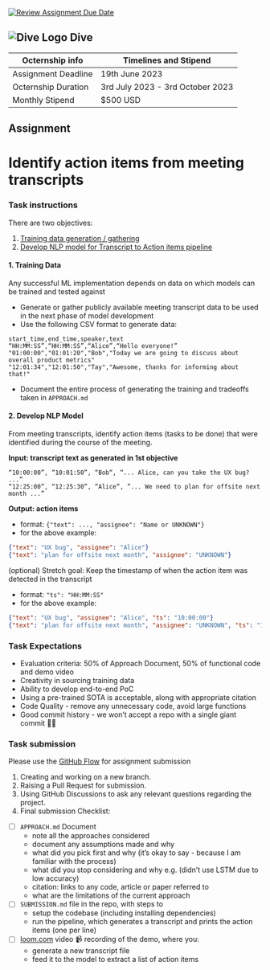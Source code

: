 [![Review Assignment Due Date](https://classroom.github.com/assets/deadline-readme-button-24ddc0f5d75046c5622901739e7c5dd533143b0c8e959d652212380cedb1ea36.svg)](https://classroom.github.com/a/D208-jYq)
## ![Dive Logo](https://user-images.githubusercontent.com/424487/219708981-f0416526-ba48-4b01-b5b3-c0eb73362718.png) Dive
| Octernship info  | Timelines and Stipend |
| ------------- | ------------- |
| Assignment Deadline  | 19th June 2023  |
| Octernship Duration  | 3rd July 2023 - 3rd October 2023 |
| Monthly Stipend  | $500 USD  |
## Assignment
# Identify action items from meeting transcripts

### Task instructions

There are two objectives:

1. [Training data generation / gathering](#1-training-data)
2. [Develop NLP model for Transcript to Action items pipeline](#2-develop-nlp-model)

#### 1. Training Data

Any successful ML implementation depends on data on which models can be trained and tested against
- Generate or gather publicly available meeting transcript data to be used in the next phase of model development
- Use the following CSV format to generate data:
```csv
start_time,end_time,speaker,text
“HH:MM:SS”,“HH:MM:SS”,“Alice”,“Hello everyone!”
"01:00:00","01:01:20","Bob","Today we are going to discuss about overall product metrics"
"12:01:34","12:01:50","Tay","Awesome, thanks for informing about that!"
```

- Document the entire process of generating the training and tradeoffs taken in `APPROACH.md`

#### 2. Develop NLP Model

From meeting transcripts, identify action items (tasks to be done) that were identified during the course of the meeting.

**Input: transcript text as generated in 1st objective**
```csv
“10:00:00”, “10:01:50”, “Bob“, “... Alice, can you take the UX bug? ...”
“12:25:00”, “12:25:30”, “Alice”, ”... We need to plan for offsite next month ...”
```

**Output: action items**
  - format: `{"text": ..., "assignee": "Name or UNKNOWN"}`
  - for the above example:
```json
{"text": "UX bug", "assignee": "Alice"}
{"text": "plan for offsite next month", "assignee": "UNKNOWN"}
```

(optional) Stretch goal: Keep the timestamp of when the action item was detected in the transcript
  - format: `"ts": "HH:MM:SS"`
  - for the above example:
```json
{"text": "UX bug", "assignee": "Alice", "ts": "10:00:00"}
{"text": "plan for offsite next month", "assignee": "UNKNOWN", "ts": "12:25:00"}
```


### Task Expectations
- Evaluation criteria: 50% of Approach Document, 50% of functional code and demo video
- Creativity in sourcing training data
- Ability to develop end-to-end PoC
- Using a pre-trained SOTA is acceptable, along with appropriate citation
- Code Quality - remove any unnecessary code, avoid large functions
- Good commit history - we won’t accept a repo with a single giant commit 🙅‍♀️


### Task submission

Please use the [GitHub Flow](https://docs.github.com/en/get-started/quickstart/github-flow#following-github-flow) for assignment submission
1. Creating and working on a new branch.
2. Raising a Pull Request for submission.
3. Using GitHub Discussions to ask any relevant questions regarding the project.
4. Final submission Checklist:
- [ ] `APPROACH.md` Document
  - note all the approaches considered
  - document any assumptions made and why
  - what did you pick first and why (it’s okay to say - because I am familiar with the process)
  - what did you stop considering and why e.g. (didn’t use LSTM due to low accuracy)
  - citation: links to any code, article or paper referred to
  - what are the limitations of the current approach
- [ ] `SUBMISSION.md` file in the repo, with steps to
  - setup the codebase (including installing dependencies)
  - run the pipeline, which generates a transcript and prints the action items (one per line)
- [ ] [loom.com](<http://loom.com>) video 📹 recording of the demo, where you:
  - generate a new transcript file
  - feed it to the model to extract a list of action items
